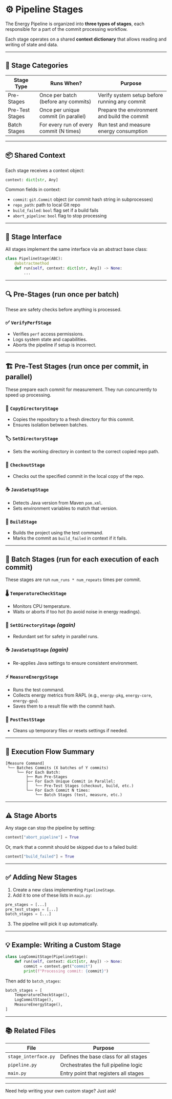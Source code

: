 # ⚙️ Pipeline Stages

The Energy Pipeline is organized into **three types of stages**, each responsible for a part of the commit processing workflow.

Each stage operates on a shared **context dictionary** that allows reading and writing of state and data.

---

## 🧱 Stage Categories

| Stage Type      | Runs When?                              | Purpose                                       |
| --------------- | --------------------------------------- | --------------------------------------------- |
| Pre-Stages      | Once per batch (before any commits)     | Verify system setup before running any commit |
| Pre-Test Stages | Once per unique commit (in parallel)    | Prepare the environment and build the commit  |
| Batch Stages    | For every run of every commit (N times) | Run test and measure energy consumption       |

---

## 📦 Shared Context

Each stage receives a context object:

```python
context: dict[str, Any]
```

Common fields in context:
- `commit`: `git.Commit` object (or commit hash string in subprocesses)
- `repo_path`: path to local Git repo
- `build_failed`: `bool` flag set if a build fails
- `abort_pipeline`: `bool` flag to stop processing

---

## 🧩 Stage Interface

All stages implement the same interface via an abstract base class:

```python
class PipelineStage(ABC):
    @abstractmethod
    def run(self, context: dict[str, Any]) -> None:
        ...
```

---

## 🔍 Pre-Stages (run once per batch)

These are safety checks before anything is processed.

### ✅ `VerifyPerfStage`
- Verifies `perf` access permissions.
- Logs system state and capabilities.
- Aborts the pipeline if setup is incorrect.

---

## 🏗️ Pre-Test Stages (run once per commit, in parallel)

These prepare each commit for measurement. They run concurrently to speed up processing.

### 📁 `CopyDirectoryStage`
- Copies the repository to a fresh directory for this commit.
- Ensures isolation between batches.

### 🏷 `SetDirectoryStage`
- Sets the working directory in context to the correct copied repo path.

### 🌲 `CheckoutStage`
- Checks out the specified commit in the local copy of the repo.

### ☕ `JavaSetupStage`
- Detects Java version from Maven `pom.xml`.
- Sets environment variables to match that version.

### 🔨 `BuildStage`
- Builds the project using the test command.
- Marks the commit as `build_failed` in context if it fails.

---

## 🔁 Batch Stages (run for each execution of each commit)

These stages are run `num_runs * num_repeats` times per commit.

### 🌡️ `TemperatureCheckStage`
- Monitors CPU temperature.
- Waits or aborts if too hot (to avoid noise in energy readings).

### 📁 `SetDirectoryStage` *(again)*
- Redundant set for safety in parallel runs.

### ☕ `JavaSetupStage` *(again)*
- Re-applies Java settings to ensure consistent environment.

### ⚡ `MeasureEnergyStage`
- Runs the test command.
- Collects energy metrics from RAPL (e.g., `energy-pkg`, `energy-core`, `energy-gpu`).
- Saves them to a result file with the commit hash.

### 🧹 `PostTestStage`
- Cleans up temporary files or resets settings if needed.

---

## 🧠 Execution Flow Summary

```
[Measure Command]
 └── Batches Commits (X batches of Y commits)
     └── For Each Batch:
         ├── Run Pre-Stages
         ├── For Each Unique Commit in Parallel:
         │   └── Pre-Test Stages (checkout, build, etc.)
         └── For Each Commit N times:
             └── Batch Stages (test, measure, etc.)
```

---

## ⚠️ Stage Aborts

Any stage can stop the pipeline by setting:

```python
context["abort_pipeline"] = True
```

Or, mark that a commit should be skipped due to a failed build:

```python
context["build_failed"] = True
```

---

## ✅ Adding New Stages

1. Create a new class implementing `PipelineStage`.
2. Add it to one of these lists in `main.py`:

```python
pre_stages = [...]
pre_test_stages = [...]
batch_stages = [...]
```

3. The pipeline will pick it up automatically.

---

## 💡 Example: Writing a Custom Stage

```python
class LogCommitStage(PipelineStage):
    def run(self, context: dict[str, Any]) -> None:
        commit = context.get("commit")
        print(f"Processing commit: {commit}")
```

Then add to `batch_stages`:

```python
batch_stages = [
    TemperatureCheckStage(),
    LogCommitStage(),
    MeasureEnergyStage(),
]
```

---

## 📚 Related Files

| File                 | Purpose                               |
| -------------------- | ------------------------------------- |
| `stage_interface.py` | Defines the base class for all stages |
| `pipeline.py`        | Orchestrates the full pipeline logic  |
| `main.py`            | Entry point that registers all stages |

---

Need help writing your own custom stage? Just ask!